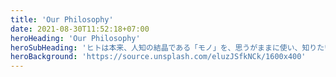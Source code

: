 ```yaml
---
title: 'Our Philosophy'
date: 2021-08-30T11:52:18+07:00
heroHeading: 'Our Philosophy'
heroSubHeading: 'ヒトは本来、人知の結晶である「モノ」を、思うがままに使い、知りたいだけ知り、想像の数だけ発展させられる。'
heroBackground: 'https://source.unsplash.com/eluzJSfkNCk/1600x400'
---
```

